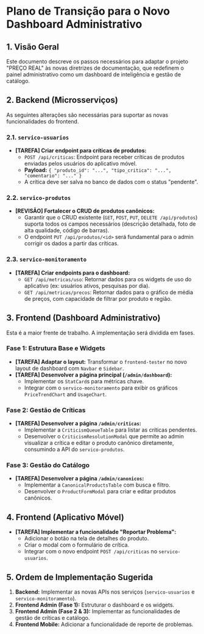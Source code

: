# Plano de Transição para o Novo Dashboard Administrativo

## 1. Visão Geral

Este documento descreve os passos necessários para adaptar o projeto "PREÇO REAL" às novas diretrizes de documentação, que redefinem o painel administrativo como um dashboard de inteligência e gestão de catálogo.

## 2. Backend (Microsserviços)

As seguintes alterações são necessárias para suportar as novas funcionalidades do frontend.

### 2.1. `servico-usuarios`

*   **[TAREFA] Criar endpoint para críticas de produtos:**
    *   `POST /api/criticas`: Endpoint para receber críticas de produtos enviadas pelos usuários do aplicativo móvel.
    *   **Payload:** `{ "produto_id": "...", "tipo_critica": "...", "comentario": "..." }`
    *   A crítica deve ser salva no banco de dados com o status "pendente".

### 2.2. `servico-produtos`

*   **[REVISÃO] Fortalecer o CRUD de produtos canônicos:**
    *   Garantir que o CRUD existente (`GET`, `POST`, `PUT`, `DELETE /api/produtos`) suporta todos os campos necessários (descrição detalhada, foto de alta qualidade, código de barras).
    *   O endpoint `PUT /api/produtos/<id>` será fundamental para o admin corrigir os dados a partir das críticas.

### 2.3. `servico-monitoramento`

*   **[TAREFA] Criar endpoints para o dashboard:**
    *   `GET /api/metricas/uso`: Retornar dados para os widgets de uso do aplicativo (ex: usuários ativos, pesquisas por dia).
    *   `GET /api/metricas/precos`: Retornar dados para o gráfico de média de preços, com capacidade de filtrar por produto e região.

## 3. Frontend (Dashboard Administrativo)

Esta é a maior frente de trabalho. A implementação será dividida em fases.

### Fase 1: Estrutura Base e Widgets

*   **[TAREFA] Adaptar o layout:** Transformar o `frontend-tester` no novo layout de dashboard com `Navbar` e `Sidebar`.
*   **[TAREFA] Desenvolver a página principal (`/admin/dashboard`):**
    *   Implementar os `StatCard`s para métricas chave.
    *   Integrar com o `servico-monitoramento` para exibir os gráficos `PriceTrendChart` and `UsageChart`.

### Fase 2: Gestão de Críticas

*   **[TAREFA] Desenvolver a página `/admin/criticas`:**
    *   Implementar a `CriticismQueueTable` para listar as críticas pendentes.
    *   Desenvolver o `CriticismResolutionModal` que permite ao admin visualizar a crítica e editar o produto canônico diretamente, consumindo a API do `servico-produtos`.

### Fase 3: Gestão do Catálogo

*   **[TAREFA] Desenvolver a página `/admin/canonicos`:**
    *   Implementar a `CanonicalProductsTable` com busca e filtro.
    *   Desenvolver o `ProductFormModal` para criar e editar produtos canônicos.

## 4. Frontend (Aplicativo Móvel)

*   **[TAREFA] Implementar a funcionalidade "Reportar Problema":**
    *   Adicionar o botão na tela de detalhes do produto.
    *   Criar o modal com o formulário de crítica.
    *   Integrar com o novo endpoint `POST /api/criticas` no `servico-usuarios`.

## 5. Ordem de Implementação Sugerida

1.  **Backend:** Implementar as novas APIs nos serviços (`servico-usuarios` e `servico-monitoramento`).
2.  **Frontend Admin (Fase 1):** Estruturar o dashboard e os widgets.
3.  **Frontend Admin (Fase 2 & 3):** Implementar as funcionalidades de gestão de críticas e catálogo.
4.  **Frontend Mobile:** Adicionar a funcionalidade de reporte de problemas.
